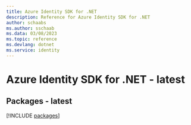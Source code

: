 ```yaml
---
title: Azure Identity SDK for .NET
description: Reference for Azure Identity SDK for .NET
author: schaabs
ms.author: sschaab
ms.data: 03/08/2023
ms.topic: reference
ms.devlang: dotnet
ms.service: identity
---
```

# Azure Identity SDK for .NET - latest
## Packages - latest
[!INCLUDE [packages](identity-index.md)]